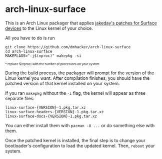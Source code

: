 # arch-linux-surface

This is an Arch Linux packager that applies 
[jakeday's patches for Surface devices](https://github.com/jakeday/linux-surface) 
to the Linux kernel of your choice. 

All you have to do is run
```
git clone https://github.com/dmhacker/arch-linux-surface
cd arch-linux-surface
MAKEFLAGS="-j$(nproc)" makepkg -si
```
<sup><sub>\* replace $(nproc) with the number of processors on your system</sub></sup>

During the build process, the packager will prompt for the version of the Linux kernel you want. 
After compilation finishes, you should have the patched version of that kernel installed on 
your system. 

If you ran `makepkg` without the `-i` flag, the kernel will appear as three separate files:
```
linux-surface-{VERSION}-1.pkg.tar.xz
linux-surface-headers-{VERSION}-1.pkg.tar.xz
linux-surface-docs-{VERSION}-1.pkg.tar.xz
```
You can either install them with `pacman -U ...` or do something else with them.

Once the patched kernel is installed, the final step is to change your bootloader's 
configuration to load the updated kernel. Then, `reboot` your system.
